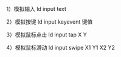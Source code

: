 1）模拟输入
ld input text


2）模拟按键
ld input keyevent 键值


3）模拟鼠标点击
ld input tap X Y


4）模拟鼠标滑动
ld input swipe X1 Y1 X2 Y2
